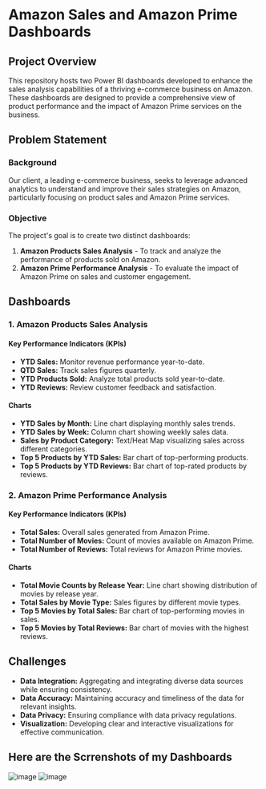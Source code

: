 # Amazon Sales and Amazon Prime Dashboards

## Project Overview
This repository hosts two Power BI dashboards developed to enhance the sales analysis capabilities of a thriving e-commerce business on Amazon. These dashboards are designed to provide a comprehensive view of product performance and the impact of Amazon Prime services on the business.

## Problem Statement
### Background
Our client, a leading e-commerce business, seeks to leverage advanced analytics to understand and improve their sales strategies on Amazon, particularly focusing on product sales and Amazon Prime services.

### Objective
The project's goal is to create two distinct dashboards:
1. **Amazon Products Sales Analysis** - To track and analyze the performance of products sold on Amazon.
2. **Amazon Prime Performance Analysis** - To evaluate the impact of Amazon Prime on sales and customer engagement.

## Dashboards
### 1. Amazon Products Sales Analysis
#### Key Performance Indicators (KPIs)
- **YTD Sales:** Monitor revenue performance year-to-date.
- **QTD Sales:** Track sales figures quarterly.
- **YTD Products Sold:** Analyze total products sold year-to-date.
- **YTD Reviews:** Review customer feedback and satisfaction.

#### Charts
- **YTD Sales by Month:** Line chart displaying monthly sales trends.
- **YTD Sales by Week:** Column chart showing weekly sales data.
- **Sales by Product Category:** Text/Heat Map visualizing sales across different categories.
- **Top 5 Products by YTD Sales:** Bar chart of top-performing products.
- **Top 5 Products by YTD Reviews:** Bar chart of top-rated products by reviews.

### 2. Amazon Prime Performance Analysis
#### Key Performance Indicators (KPIs)
- **Total Sales:** Overall sales generated from Amazon Prime.
- **Total Number of Movies:** Count of movies available on Amazon Prime.
- **Total Number of Reviews:** Total reviews for Amazon Prime movies.

#### Charts
- **Total Movie Counts by Release Year:** Line chart showing distribution of movies by release year.
- **Total Sales by Movie Type:** Sales figures by different movie types.
- **Top 5 Movies by Total Sales:** Bar chart of top-performing movies in sales.
- **Top 5 Movies by Total Reviews:** Bar chart of movies with the highest reviews.

## Challenges
- **Data Integration:** Aggregating and integrating diverse data sources while ensuring consistency.
- **Data Accuracy:** Maintaining accuracy and timeliness of the data for relevant insights.
- **Data Privacy:** Ensuring compliance with data privacy regulations.
- **Visualization:** Developing clear and interactive visualizations for effective communication.

## Here are the Scrrenshots of my Dashboards
![image](https://github.com/ayushshah17/Ayush_DataAnalytics/assets/68246527/40360f08-31bc-48f4-835d-7d86276b8e56)
![image](https://github.com/ayushshah17/Ayush_DataAnalytics/assets/68246527/edb877fb-daf4-4154-b9c8-f455e9235326)



